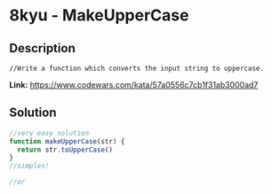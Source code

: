 # 8kyu - MakeUpperCase

## Description
`//Write a function which converts the input string to uppercase.`

**Link:** https://www.codewars.com/kata/57a0556c7cb1f31ab3000ad7

## Solution
```js
//very easy solution
function makeUpperCase(str) {
  return str.toUpperCase()
}
//simples!
```
```js
//or
```